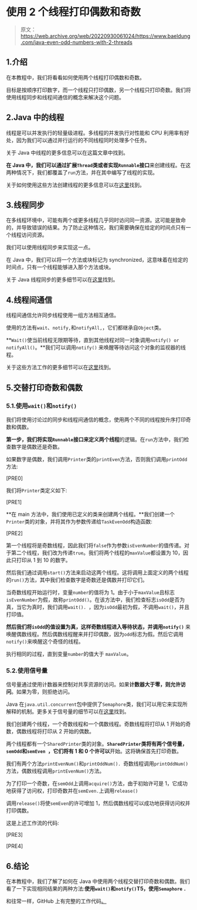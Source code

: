 # 使用 2 个线程打印偶数和奇数

> 原文：<https://web.archive.org/web/20220930061024/https://www.baeldung.com/java-even-odd-numbers-with-2-threads>

## 1.介绍

在本教程中，我们将看看如何使用两个线程打印偶数和奇数。

目标是按顺序打印数字，而一个线程只打印偶数，另一个线程只打印奇数。我们将使用线程同步和线程间通信的概念来解决这个问题。

## 2.Java 中的线程

线程是可以并发执行的轻量级进程。多线程的并发执行对性能和 CPU 利用率有好处，因为我们可以通过并行运行的不同线程同时处理多个任务。

关于 Java 中线程的更多信息可以在这篇文章中找到。

**在 Java 中，我们可以通过扩展`Thread`类或者实现`Runnable`接口**来创建线程。在这两种情况下，我们都覆盖了`run`方法，并在其中编写了线程的实现。

关于如何使用这些方法创建线程的更多信息可以在[这里](/web/20220628093728/https://www.baeldung.com/java-runnable-vs-extending-thread)找到。

## 3.线程同步

在多线程环境中，可能有两个或更多线程几乎同时访问同一资源。这可能是致命的，并导致错误的结果。为了防止这种情况，我们需要确保在给定的时间点只有一个线程访问资源。

我们可以使用线程同步来实现这一点。

在 Java 中，我们可以将一个方法或块标记为 synchronized，这意味着在给定的时间点，只有一个线程能够进入那个方法或块。

关于 Java 线程同步的更多细节可以在[这里](/web/20220628093728/https://www.baeldung.com/java-synchronized)找到。

## 4.线程间通信

线程间通信允许同步线程使用一组方法相互通信。

使用的方法有`wait`、`notify,`和`notifyAll,`，它们都继承自`Object`类。

**`Wait()`使当前线程无限期等待，直到其他线程对同一对象调用`notify() or notifyAll()`。**我们可以调用`notify()` 来唤醒等待访问这个对象的监视器的线程。

关于这些方法工作的更多细节可以在[这里](/web/20220628093728/https://www.baeldung.com/java-wait-notify)找到。

## 5.交替打印奇数和偶数

### 5.1.使用`wait()`和`notify()`

我们将使用讨论过的同步和线程间通信的概念，使用两个不同的线程按升序打印奇数和偶数。

**第一步，我们将实现`Runnable`接口来定义两个线程**的逻辑。在`run`方法中，我们检查数字是偶数还是奇数。

如果数字是偶数，我们调用`Printer`类的`printEven`方法，否则我们调用`printOdd`方法:

[PRE0]

我们将`Printer`类定义如下:

[PRE1]

**在 main 方法中，我们使用已定义的类来创建两个线程。**我们创建一个`Printer`类的对象，并将其作为参数传递给`TaskEvenOdd`构造函数:

[PRE2]

第一个线程将是奇数线程，因此我们将`false`作为参数`isEvenNumber`的值传递。对于第二个线程，我们改为传递`true`。我们将两个线程的`maxValue`都设置为 10，因此只打印从 1 到 10 的数字。

然后我们通过调用`start()`方法来启动这两个线程。这将调用上面定义的两个线程的`run()`方法，其中我们检查数字是奇数还是偶数并打印它们。

当奇数线程开始运行时，变量`number`的值将为 1。由于小于`maxValue`且标志`isEvenNumber`为假，故称`printOdd()`。在该方法中，我们检查标志`isOdd`是否为真，当它为真时，我们调用`wait(). `，因为`isOdd`最初为假，不调用`wait()`，并且打印值。

**然后我们将`isOdd`的值设置为真，这样奇数线程进入等待状态，并调用`notify()`** 来唤醒偶数线程。然后偶数线程醒来并打印偶数，因为`odd`标志为假。然后它调用`notify()`来唤醒这个奇怪的线程。

执行相同的过程，直到变量`number`的值大于 `maxValue`。

### 5.2.使用信号量

信号量通过使用计数器来控制对共享资源的访问。如果**计数器大于零，则允许访问**。如果为零，则拒绝访问。

Java 在`java.util.concurrent`包中提供了`Semaphore`类，我们可以用它来实现所解释的机制。更多关于信号量的细节可以在[这里](/web/20220628093728/https://www.baeldung.com/java-semaphore)找到。

我们创建两个线程，一个奇数线程和一个偶数线程。奇数线程将打印从 1 开始的奇数，偶数线程将打印从 2 开始的偶数。

两个线程都有一个`SharedPrinter`类的对象。**`SharedPrinter`类将有两个信号量，`semOdd`和`semEven `，它们将有 1 和 0 个许可以**开始。这将确保首先打印奇数。

我们有两个方法`printEvenNum()`和`printOddNum(). `奇数线程调用`printOddNum()`方法，偶数线程调用`printEvenNum()`方法。

为了打印一个奇数，在`semOdd`上调用`acquire()`方法，由于初始许可是 1，它成功地获得了访问权，打印奇数并在`semEven.`上调用`release()`

调用`release()`将使`semEven`的许可增加 1，然后偶数线程可以成功地获得访问权并打印偶数。

这是上述工作流的代码:

[PRE3]

[PRE4]

## 6.结论

在本教程中，我们了解了如何在 Java 中使用两个线程交替打印奇数和偶数。我们看了一下实现相同结果的两种方法:**使用`wait()`和`notify()`T5，**使用`Semaphore`** `.`**

和往常一样，GitHub 上有完整的工作代码[。](https://web.archive.org/web/20220628093728/https://github.com/eugenp/tutorials/tree/master/core-java-modules/core-java-concurrency-advanced-2)